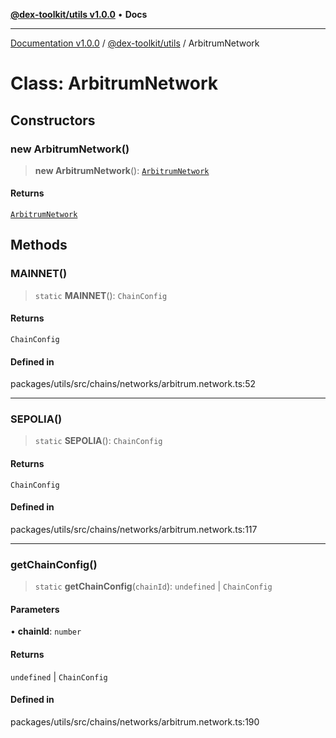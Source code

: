 [**@dex-toolkit/utils v1.0.0**](../README.md) • **Docs**

***

[Documentation v1.0.0](../../../packages.md) / [@dex-toolkit/utils](../README.md) / ArbitrumNetwork

# Class: ArbitrumNetwork

## Constructors

### new ArbitrumNetwork()

> **new ArbitrumNetwork**(): [`ArbitrumNetwork`](ArbitrumNetwork.md)

#### Returns

[`ArbitrumNetwork`](ArbitrumNetwork.md)

## Methods

### MAINNET()

> `static` **MAINNET**(): `ChainConfig`

#### Returns

`ChainConfig`

#### Defined in

packages/utils/src/chains/networks/arbitrum.network.ts:52

***

### SEPOLIA()

> `static` **SEPOLIA**(): `ChainConfig`

#### Returns

`ChainConfig`

#### Defined in

packages/utils/src/chains/networks/arbitrum.network.ts:117

***

### getChainConfig()

> `static` **getChainConfig**(`chainId`): `undefined` \| `ChainConfig`

#### Parameters

• **chainId**: `number`

#### Returns

`undefined` \| `ChainConfig`

#### Defined in

packages/utils/src/chains/networks/arbitrum.network.ts:190
